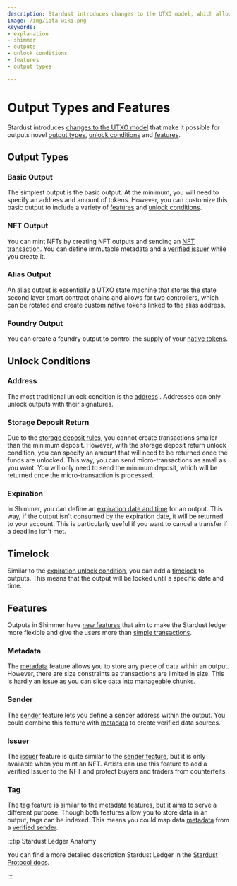 ```yaml
---
description: Stardust introduces changes to the UTXO model, which allow for new output types, features, and unlock conditions.
image: /img/iota-wiki.png
keywords:
- explanation
- shimmer
- outputs
- unlock conditions
- features
- output types

---
```

# Output Types and Features

Stardust
introduces [changes to the UTXO model](https://wiki.iota-community.org/shimmer/introduction/develop/explanations/what_is_stardust/rethink_utxo)
that make it possible for outputs novel [output types](#output-types),  [unlock conditions](#unlock-conditions)
and [features](#features).

## Output Types

### Basic Output

The simplest output is the basic output. At the minimum, you will need to specify an address and amount of tokens.
However, you can customize this basic output to include a variety
of [features](#features) and [unlock conditions](#unlock-conditions).

### NFT Output

You can mint NFTs by creating NFT outputs and sending
an [NFT transaction](https://wiki.iota-community.org/shimmer/introduction/develop/explanations/ledger/nft). You can
define immutable metadata and a [verified issuer](#issuer) while you create it.

### Alias Output

An [alias](https://wiki.iota-community.org/shimmer/introduction/develop/explanations/ledger/alias) output is essentially
a UTXO state machine that stores the state second layer smart contract chains and allows
for two controllers, which can be rotated and create custom native tokens linked to the alias address.

### Foundry Output

You can create a foundry output to control the supply of
your [native tokens](https://wiki.iota-community.org/shimmer/introduction/develop/explanations/ledger/foundry).

## Unlock Conditions

### Address

The most traditional unlock condition is
the [address](https://wiki.iota-community.org/shimmer/introduction/develop/explanations/what_is_stardust/unlock_conditions#address)
.
Addresses can only unlock outputs with their signatures.

### Storage Deposit Return

Due to the [storage deposit rules](welcome.md#storage-deposits), you cannot create transactions smaller than the minimum
deposit. However, with the storage deposit return unlock condition, you can specify an amount that will need to be
returned once the funds are unlocked. This way, you can send micro-transactions as small as you want. You will only need
to send the minimum deposit, which will be returned once the micro-transaction is processed.

### Expiration

In Shimmer, you can define
an [expiration date and time](https://wiki.iota-community.org/shimmer/introduction/develop/explanations/what_is_stardust/unlock_conditions#expiration)
for an output. This way, if the output isn't consumed by the expiration
date, it will be returned to your account. This is particularly useful if you want to cancel a transfer if a deadline
isn't met.

## Timelock

Similar to the [expiration unlock condition](#expiration), you can add
a [timelock](https://wiki.iota-community.org/shimmer/introduction/develop/explanations/what_is_stardust/unlock_conditions#timelock)
to outputs. This means that the output
will be locked until a specific date and time.

## Features

Outputs in Shimmer
have [new features](https://wiki.iota-community.org/shimmer/introduction/develop/explanations/what_is_stardust/output_features)
that aim to make the Stardust ledger more flexible and give the users more
than [simple transactions](https://wiki.iota-community.org/shimmer/introduction/develop/explanations/ledger/simple_transfers).

### Metadata

The [metadata](https://wiki.iota-community.org/shimmer/introduction/develop/explanations/what_is_stardust/output_features#metadata)
feature allows you to store any piece of data within an output. However, there are size constraints as
transactions are limited in size. This is hardly an issue as you can slice data into manageable chunks.

### Sender

The [sender](https://wiki.iota-community.org/shimmer/introduction/develop/explanations/what_is_stardust/output_features#sender)
feature lets you define a sender address within the output. You could combine this feature
with [metadata](#metadata) to create verified data sources.

### Issuer

The [issuer](https://wiki.iota-community.org/shimmer/introduction/develop/explanations/what_is_stardust/output_features#issuer)
feature is quite similar to the [sender feature](#sender), but it is only available when you mint an NFT.
Artists can use this feature to add a verified Issuer to the NFT and protect buyers and traders from counterfeits.

### Tag

The [tag](https://wiki.iota-community.org/shimmer/introduction/develop/explanations/what_is_stardust/output_features#tag)
feature is similar to the metadata features, but it aims to serve a different purpose. Though both features allow you to
store data in an output, tags can be indexed. This means you could map data [metadata](#metadata) from
a [verified sender](#sender).

:::tip Stardust Ledger Anatomy

You can find a more detailed description Stardust Ledger in
the [Stardust Protocol docs](https://wiki.iota-community.org/shimmer/introduction/develop/welcome).

:::


